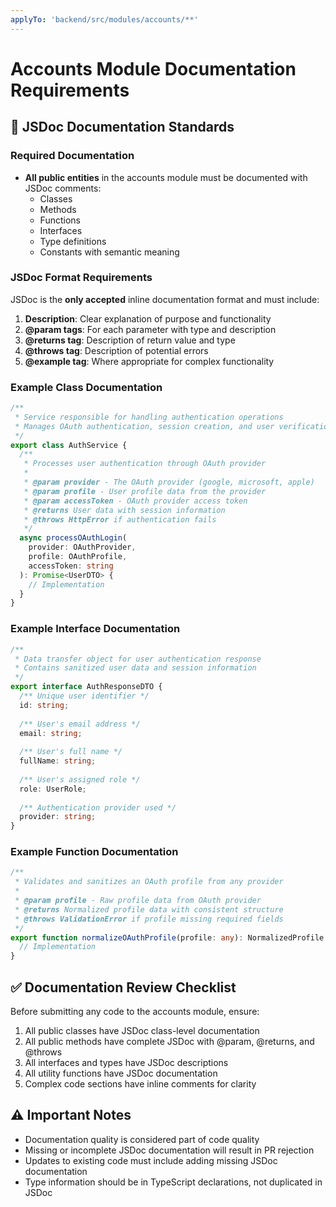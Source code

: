 ```yaml
---
applyTo: 'backend/src/modules/accounts/**'
---
```


# Accounts Module Documentation Requirements

## 📝 JSDoc Documentation Standards

### Required Documentation

- **All public entities** in the accounts module must be documented with JSDoc comments:
  - Classes
  - Methods
  - Functions
  - Interfaces
  - Type definitions
  - Constants with semantic meaning

### JSDoc Format Requirements

JSDoc is the **only accepted** inline documentation format and must include:

1. **Description**: Clear explanation of purpose and functionality
2. **@param tags**: For each parameter with type and description
3. **@returns tag**: Description of return value and type
4. **@throws tag**: Description of potential errors
5. **@example tag**: Where appropriate for complex functionality

### Example Class Documentation

```typescript
/**
 * Service responsible for handling authentication operations
 * Manages OAuth authentication, session creation, and user verification
 */
export class AuthService {
  /**
   * Processes user authentication through OAuth provider
   * 
   * @param provider - The OAuth provider (google, microsoft, apple)
   * @param profile - User profile data from the provider
   * @param accessToken - OAuth provider access token
   * @returns User data with session information
   * @throws HttpError if authentication fails
   */
  async processOAuthLogin(
    provider: OAuthProvider,
    profile: OAuthProfile,
    accessToken: string
  ): Promise<UserDTO> {
    // Implementation
  }
}
```

### Example Interface Documentation

```typescript
/**
 * Data transfer object for user authentication response
 * Contains sanitized user data and session information
 */
export interface AuthResponseDTO {
  /** Unique user identifier */
  id: string;
  
  /** User's email address */
  email: string;
  
  /** User's full name */
  fullName: string;
  
  /** User's assigned role */
  role: UserRole;
  
  /** Authentication provider used */
  provider: string;
}
```

### Example Function Documentation

```typescript
/**
 * Validates and sanitizes an OAuth profile from any provider
 * 
 * @param profile - Raw profile data from OAuth provider
 * @returns Normalized profile data with consistent structure
 * @throws ValidationError if profile missing required fields
 */
export function normalizeOAuthProfile(profile: any): NormalizedProfile {
  // Implementation
}
```

## ✅ Documentation Review Checklist

Before submitting any code to the accounts module, ensure:

1. All public classes have JSDoc class-level documentation
2. All public methods have complete JSDoc with @param, @returns, and @throws
3. All interfaces and types have JSDoc descriptions
4. All utility functions have JSDoc documentation
5. Complex code sections have inline comments for clarity

## ⚠️ Important Notes

- Documentation quality is considered part of code quality
- Missing or incomplete JSDoc documentation will result in PR rejection
- Updates to existing code must include adding missing JSDoc documentation
- Type information should be in TypeScript declarations, not duplicated in JSDoc
